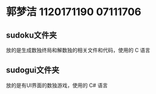 # 郭梦洁 1120171190 07111706
## sudoku文件夹
放的是生成数独终局和解数独的相关文件和代码，使用的 C 语言
## sudogui文件夹
放的是有UI界面的数独游戏，使用的 C# 语言
